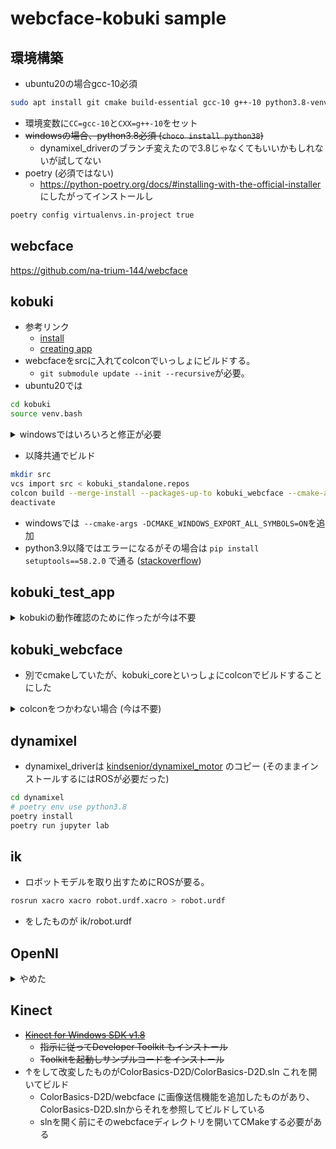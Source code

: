 # webcface-kobuki sample

## 環境構築
* ubuntu20の場合gcc-10必須
```sh
sudo apt install git cmake build-essential gcc-10 g++-10 python3.8-venv
```
* 環境変数に`CC=gcc-10`と`CXX=g++-10`をセット
* ~~windowsの場合、python3.8必須 (`choco install python38`)~~
  * dynamixel_driverのブランチ変えたので3.8じゃなくてもいいかもしれないが試してない
* poetry (必須ではない)
  * https://python-poetry.org/docs/#installing-with-the-official-installer にしたがってインストールし
```sh
poetry config virtualenvs.in-project true
```

## webcface
https://github.com/na-trium-144/webcface

## kobuki
* 参考リンク
  * [install](https://kobuki.readthedocs.io/en/devel/software.html)
  * [creating app](https://kobuki.readthedocs.io/en/devel/applications.html)
* webcfaceをsrcに入れてcolconでいっしょにビルドする。
  * `git submodule update --init --recursive`が必要。
* ubuntu20では
```sh
cd kobuki
source venv.bash
```
<details><summary>windowsではいろいろと修正が必要</summary>

* windowsでは
	* git for windowsが必要
	* developer command promptでやる
	* venv.bashの代わりに手動で以下のようにやる
```
python3 -m venv .venv
.venv\Scripts\activate
pip install wheel setuptools==45.2.0 vcstool==0.2.14 colcon-common-extensions==0.2.1
```
	* kobuki\src\ecl_core\ecl_ipc\src\ に空のdummy.cppを作成し、kobuki\src\ecl_core\ecl_ipc\src\CMakeLists.txt を修正 (必要ないかも)
```cmake
if(ECL_PLATFORM_HAS_POSIX_THREADS)
  add_subdirectory(lib)
else()
  add_library(${PROJECT_NAME} dummy.cpp)
  set_target_properties(${PROJECT_NAME}
    PROPERTIES
      SOVERSION ${${PROJECT_NAME}_VERSION}
      VERSION ${${PROJECT_NAME}_VERSION}
  )
  install(TARGETS ${PROJECT_NAME} EXPORT ${PROJECT_NAME}
    RUNTIME DESTINATION bin
    ARCHIVE DESTINATION lib
    LIBRARY DESTINATION lib
  )
endif()
```
* kobuki\src\ecl_core\ecl_geometry\include\ecl\geometry\angle.hpp の41,55,115,138行目の`ecl_geometry_PUBLIC`を削除
* kobuki\src\kobuki_core\include\kobuki_core\macros.hpp の31行目`kobuki_EXPORTS`→`kobuki_core_EXPORTS`
* kobuki\src\kobuki_core\CMakeLists.txt に`add_compile_options(/permissive-)`追加
* kobuki\src\kobuki_core\include\kobuki_core\logging.hpp に`#undef ERROR`追加
* kobuki\src\kobuki_core\src\driver\kobuki.cpp の57行目`0.0/0.0`→`std::numeric_limits<double>::quiet_NaN()`
* (これでもまだ通らない)
</details>

* 以降共通でビルド
```sh
mkdir src
vcs import src < kobuki_standalone.repos
colcon build --merge-install --packages-up-to kobuki_webcface --cmake-args -DBUILD_TESTING=OFF
deactivate
```
* windowsでは` --cmake-args -DCMAKE_WINDOWS_EXPORT_ALL_SYMBOLS=ON`を追加
* python3.9以降ではエラーになるがその場合は `pip install setuptools==58.2.0` で通る ([stackoverflow](https://stackoverflow.com/questions/75211362/import-distutils-command-bdist-wininst-as-orig))

## kobuki_test_app
<details><summary>kobukiの動作確認のために作ったが今は不要</summary>

```sh
source kobuki/install/setup.bash
cd kobuki_test_app
cmake -Bbuild
make -Cbuild
./build/main
```
</details>

## kobuki_webcface
* 別でcmakeしていたが、kobuki_coreといっしょにcolconでビルドすることにした

<details><summary>colconをつかわない場合 (今は不要)</summary>

```sh
source kobuki/install/setup.bash
cd kobuki_webcface
CC=gcc-10 CXX=g++-10 cmake -Bbuild
make -Cbuild
./build/main
```
</details>

## dynamixel
* dynamixel_driverは [kindsenior/dynamixel_motor](https://github.com/kindsenior/dynamixel_motor/tree/noetic-support-python3) のコピー (そのままインストールするにはROSが必要だった)

```sh
cd dynamixel
# poetry env use python3.8
poetry install
poetry run jupyter lab
```

## ik
* ロボットモデルを取り出すためにROSが要る。
```sh
rosrun xacro xacro robot.urdf.xacro > robot.urdf
```
* をしたものが ik/robot.urdf


## OpenNI
<details><summary>やめた</summary>
* Visual Studio Installerで「最新の v142 ビルドツール用 C++ MFC (x86 および x64)」を追加する。
* OpenNI/Include/XnPlatform.h の56-58行をコメントアウト
* OpenNI/Platform/Win32/Build/OpenNI.sln を開き、ソリューションのビルド
* OpenNI/Platform/Win32/Driver/Binにあるドライバーをインストールする
<details><summary>READMEの手順どおりにインストールしようとするとうまくいかない</summary>

* OpenNI/Platform/Win32/CreateRedist/RedistMaker.bat の38行目を `python Redist_OpenNi.py %1 %2 %3 %4` にする
```cmd
pip install pywin32
cd OpenNI\Platform\Win32\CreateRedist
RedistMaker.bat y 64 y
```
* めっちゃエラーが出る
</details>
</details>

## Kinect
* ~~[Kinect for Windows SDK v1.8](https://www.microsoft.com/en-us/download/details.aspx?id=40278)~~
  * ~~指示に従ってDeveloper Toolkit もインストール~~
  * ~~Toolkitを起動しサンプルコードをインストール~~
* ↑をして改変したものがColorBasics-D2D/ColorBasics-D2D.sln これを開いてビルド
  * ColorBasics-D2D/webcface に画像送信機能を追加したものがあり、ColorBasics-D2D.slnからそれを参照してビルドしている
  * slnを開く前にそのwebcfaceディレクトリを開いてCMakeする必要がある
